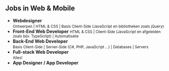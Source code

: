 Jobs in Web & Mobile
--------------------

 - **Webdesigner**  
   <small>Ontwerpen | HTML & CSS | Basis Client-Side (JavaScript en bibliotheken zoals jQuery)</small>
 - **Front-End Web Developer** 
   <small>HTML & CSS | Client-Side (JavaScript en afgeleiden zoals bijv. TypeScript) | Automatisatie</small>
 - **Back-End Web Developer**  
   <small>Basis Client-Side | Server-Side (C#, PHP, JavaScript …) | Databases | Servers</small>
 - **Full-stack Web Developer**  
   <small>Alles!</small>
 -  **App Designer / App Developer**